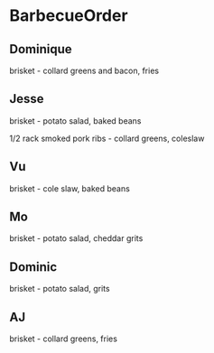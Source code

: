 # BarbecueOrder

## Dominique
brisket - collard greens and bacon, fries

## Jesse
brisket - potato salad, baked beans

1/2 rack smoked pork ribs - collard greens, coleslaw

## Vu
brisket - cole slaw, baked beans

## Mo
brisket - potato salad, cheddar grits

## Dominic 
brisket - potato salad, grits

## AJ
brisket - collard greens, fries
